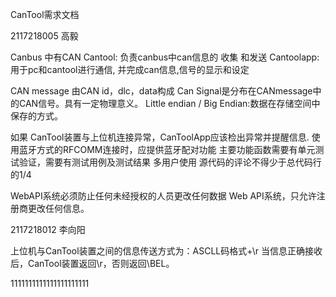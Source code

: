 CanTool需求文档

2117218005 高毅

Canbus 中有CAN
Cantool: 负责canbus中can信息的 收集 和发送
Cantoolapp: 用于pc和cantool进行通信, 并完成can信息,信号的显示和设定

CAN message 由CAN id，dlc，data构成
Can Signal是分布在CANmessage中的CAN信号。具有一定物理意义。
Little endian / Big Endian:数据在存储空间中保存的方式。

如果 CanTool装置与上位机连接异常，CanToolApp应该检出异常并提醒信息.
使用蓝牙方式的RFCOMM连接时，应提供蓝牙配对功能
主要功能函数需要有单元测试验证，需要有测试用例及测试结果
多用户使用
源代码的评论不得少于总代码行的1/4

WebAPI系统必须防止任何未经授权的人员更改任何数据
Web API系统，只允许注册商更改任何信息。


2117218012 李向阳

上位机与CanTool装置之间的信息传送方式为：ASCLL码格式+\r
当信息正确接收后，CanTool装置返回\r，否则返回\BEL。


1111111111111111111111